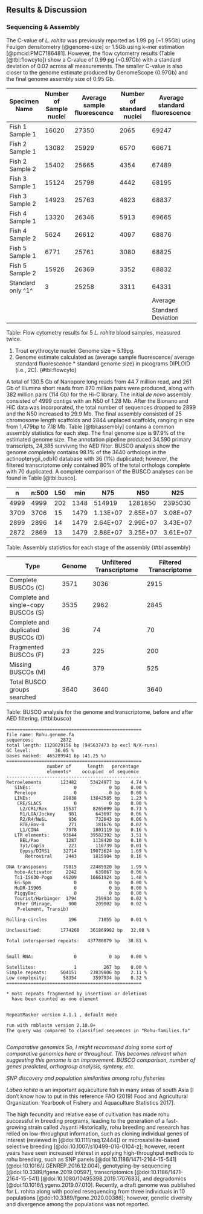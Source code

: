 ## Results & Discussion 

<!-- 
Results and Discussion: Should include a description of the genomes, coverage 
amount of genome sequenced, details of sequence variants ascertained, 
identifications of deletions, comparison of strains/genomes (if reporting WGS 
of multiple strains/organisms), and relevance of findings to overall 
organism/strain catalog.
-->

### Sequencing & Assembly 

The C-value of *L. rohita* was previously reported as 1.99 pg (~1.95Gb) using Feulgen densitometry [@genome-size] or 1.5Gb using k-mer estimation [@pmcid:PMC7186481]. 
However, the flow cytometry results (Table [@tbl:flowcyto]) show a C-value of 0.99 pg (~0.97Gb) with a standard deviation of 0.02 across all measurements. 
The smaller C-value is also closer to the genome estimate produced by GenomeScope (0.97Gb) and the final genome assembly size of 0.95 Gb.


| Specimen Name     | Number of Sample nuclei | Average sample fluorescence | Number of standard nuclei | Average standard fluorescence | Estimated Genome size ^2^ | HAPLOID       |
|-------------------|-------------------------|-----------------------------|---------------------------|-------------------------------|---------------------------|---------------|
| Fish 1 Sample 1   | 16020                   | 27350                       | 2065                      | 69247                         | 2.049857756               | 1.024928878   |
| Fish 2 Sample 1    | 13082                   | 25929                       | 6570                      | 66671                         | 2.018441451               | 1.0092207255  |
| Fish 2 Sample 2   | 15402                   | 25665                       | 4354                      | 67489                         | 1.973674969               | 0.9868374845  |
| Fish 3 Sample 1   | 15124                   | 25798                       | 4442                      | 68195                         | 1.963364176               | 0.981682088   |
| Fish 3 Sample 2   | 14923                   | 25763                       | 4823                      | 68837                         | 1.942414254               | 0.971207127   |
| Fish 4 Sample 1   | 13320                   | 26346                       | 5913                      | 69665                         | 1.962760927               | 0.9813804635  |
| Fish 4 Sample 2   | 5624                    | 26612                       | 4097                      | 68876                         | 2.005288925               | 1.0026444625  |
| Fish 5 Sample 1   | 6771                    | 25761                       | 3080                      | 68825                         | 1.942602107               | 0.9713010535  |
| Fish 5 Sample 2   | 15926                   | 26369                       | 3352                      | 68832                         | 1.988248344               | 0.994124172   |
| Standard only ^1^ | 3                       | 25258                       | 3311                      | 64331                         | NA                        |               |
|                   |                         |                             |                           | Average                       | 1.982961434               | 0.9914807172  |
|                   |                         |                             |                           | Standard Deviation            | 0.03607582                | 0.01803790999 |

Table: Flow cytometry results for 5 *L. rohita* blood samples, measured twice. 
1) Trout erythrocyte nuclei: Genome size = 5.19pg.
2) Genome estimate calculated as (average sample fluorescence/ average standard fluorescence * standard genome size) in picograms DIPLOID (i.e., 2C).
{#tbl:flowcyto}

A total of 130.5 Gb of Nanopore long reads from 44.7 million read, and 261 Gb of Illumina short reads from 870 million pairs were produced, along with 382 million pairs (114 Gb) for the Hi-C library.
The initial *de novo* assembly consisted of 4999 contigs with an N50 of 1.28 Mb. 
After the Bionano and HiC data was incorporated, the total number of sequences dropped to 2899 and the N50 increased to 29.9 Mb.
The final assembly consisted of 25 chromosome length scaffolds and 2844 unplaced scaffolds, ranging in size from 1,479bp to 7.18 Mb.
Table [@tbl:assembly] contains a common assembly statistics for each step.
The final genome size is 97.9% of the estimated genome size. 
The annotation pipeline produced 34,590 primary transcripts, 24,385 surviving the AED filter. 
BUSCO analysis show the genome completely contains 98.1% of the 3640 orthologs in the actinopterygii_odb10 database with 36 (1%) duplicated;
however, the filtered transcriptome only contained 80% of the total orthologs complete with 70 duplicated.
A complete comparison of the BUSCO analyses can be found in Table [@tbl:busco].

| n    | n:500 | L50 | min  | N75      | N50      | N25      | E-size   | max      | sum      | name    |
|------|-------|-----|------|----------|----------|----------|----------|----------|----------|---------|
| 4999 | 4999  | 202 | 1348 | 514919   | 1281850  | 2395030  | 1727184  | 7832582  | 9.43E+08 | wtdbg2  |
| 3709 | 3706  | 15  | 1479 | 1.13E+07 | 2.65E+07 | 3.08E+07 | 2.20E+07 | 3.79E+07 | 9.46E+08 | bionano |
| 2899 | 2896  | 14  | 1479 | 2.64E+07 | 2.99E+07 | 3.43E+07 | 2.69E+07 | 4.45E+07 | 9.46E+08 | hic     |
| 2872 | 2869  | 13  | 1479 | 2.88E+07 | 3.25E+07 | 3.61E+07 | 3.00E+07 | 4.53E+07 | 9.46E+08 | ragtag  |
Table: Assembly statistics for each stage of the assembly
{#tbl:assembly}

| Type                                | Genome | Unfiltered Transcriptome | Filtered Transcriptome |
|-------------------------------------|--------|--------------------------|------------------------|
| Complete BUSCOs (C)                 | 3571   | 3036                     | 2915                   |
| Complete and single-copy BUSCOs (S) | 3535   | 2962                     | 2845                   |
| Complete and duplicated BUSCOs (D)  | 36     | 74                       | 70                     |
| Fragmented BUSCOs (F)               | 23     | 225                      | 200                    |
| Missing BUSCOs (M)                  | 46     | 379                      | 525                    |
| Total BUSCO groups searched         | 3640   | 3640                     | 3640                   |
Table: BUSCO analysis for the genome and transcriptome, before and after AED filtering.
{#tbl:busco}

```
================================================== 
file name: Rohu.genome.fa            
sequences:          2872 
total length: 1128029156 bp (945637473 bp excl N/X-runs) 
GC level:         36.05 % 
bases masked:  465289941 bp (41.25 %) 
================================================== 
               number of      length   percentage 
               elements*    occupied  of sequence 
-------------------------------------------------- 
Retroelements       123482     53424977 bp    4.74 % 
   SINEs:                0            0 bp    0.00 % 
   Penelope              0            0 bp    0.00 % 
   LINEs:            29838     13842585 bp    1.23 % 
    CRE/SLACS            0            0 bp    0.00 % 
     L2/CR1/Rex      15537      8265099 bp    0.73 % 
     R1/LOA/Jockey     981       643697 bp    0.06 % 
     R2/R4/NeSL        936       732043 bp    0.06 % 
     RTE/Bov-B         271       181676 bp    0.02 % 
     L1/CIN4          7978      1801119 bp    0.16 % 
   LTR elements:     93644     39582392 bp    3.51 % 
     BEL/Pao          1287      1138420 bp    0.10 % 
     Ty1/Copia         221       110739 bp    0.01 % 
     Gypsy/DIRS1     32714     19073624 bp    1.69 % 
       Retroviral     2443      1815904 bp    0.16 % 
  
DNA transposons      79815     22485920 bp    1.99 % 
   hobo-Activator     2242       639067 bp    0.06 % 
   Tc1-IS630-Pogo    49209     16661924 bp    1.48 % 
   En-Spm                0            0 bp    0.00 % 
   MuDR-IS905            0            0 bp    0.00 % 
   PiggyBac              0            0 bp    0.00 % 
   Tourist/Harbinger  1794       259934 bp    0.02 % 
   Other (Mirage,      900       209002 bp    0.02 % 
    P-element, Transib) 
  
Rolling-circles        196        71055 bp    0.01 % 
  
Unclassified:       1774260    361869982 bp   32.08 % 
  
Total interspersed repeats:   437780879 bp   38.81 % 
  
  
Small RNA:               0            0 bp    0.00 % 
  
Satellites:              1          267 bp    0.00 % 
Simple repeats:     504151     23839806 bp    2.11 % 
Low complexity:      58354      3597934 bp    0.32 % 
================================================== 
  
* most repeats fragmented by insertions or deletions 
  have been counted as one element 
                                                       
  
RepeatMasker version 4.1.1 , default mode 
                                         
run with rmblastn version 2.10.0+ 
The query was compared to classified sequences in "Rohu-families.fa" 
 
```
_Comparative genomics_
_So, I might recommend doing some sort of comparative genomics here or throughout. This becomes relevant when suggesting this genome is an improvement. BUSCO comparison, number of genes predicted, orthogroup analysis, synteny, etc._

_SNP discovery and population similarities among rohu fisheries_

_Labeo rohita_ is an important aquaculture fish in many areas of south Asia [I don’t know how to put in this reference FAO (2019) Food and Agricultural Organization. Yearbook of Fishery and Aquaculture Statistics 2017]. 

The high fecundity and relative ease of cultivation has made rohu successful in breeding programs, leading to the generation of a fast-growing strain called Jayanti 
Historically, rohu breeding and research has relied on low-throughput information, such as cloning individual genes of interest (reviewed in [@doi:10.1111/raq.12444]) or microsatellite-based selective breeding [@doi:10.1007/s10499-016-0104-z]; however, recent years have seen increased interest in applying high-throughput methods to rohu breeding, such as SNP panels [@doi:10.1186/1471-2164-15-541] [@doi:10.1016/J.GENREP.2016.12.004], genotyping-by-sequencing [@doi:10.3389/fgene.2019.00597], transcriptomics [@doi:10.1186/1471-2164-15-541] [@doi:10.1080/10495398.2019.1707683], and degradomics [@doi:10.1016/j.ygeno.2019.07.010]. 
Recently, a draft genome was published for L. rohita along with pooled resequencing from three individuals in 10 populations [@doi:10.3389/fgene.2020.00386]; however, genetic diversity and divergence among the populations was not reported.













